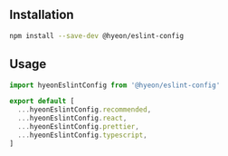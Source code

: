 ## Installation

```bash
npm install --save-dev @hyeon/eslint-config
```

## Usage

```js
import hyeonEslintConfig from '@hyeon/eslint-config'

export default [
  ...hyeonEslintConfig.recommended,
  ...hyeonEslintConfig.react,
  ...hyeonEslintConfig.prettier,
  ...hyeonEslintConfig.typescript,
]
```